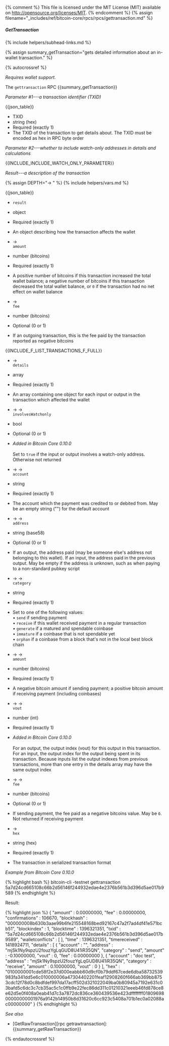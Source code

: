 {% comment %}
This file is licensed under the MIT License (MIT) available on
http://opensource.org/licenses/MIT.
{% endcomment %}
{% assign filename="_includes/ref/bitcoin-core/rpcs/rpcs/gettransaction.md" %}

##### GetTransaction
{% include helpers/subhead-links.md %}

{% assign summary_getTransaction="gets detailed information about an in-wallet transaction." %}

{% autocrossref %}

*Requires wallet support.*

The `gettransaction` RPC {{summary_getTransaction}}

*Parameter #1---a transaction identifier (TXID)*

{{json_table}}

* TXID
* string (hex)
* Required (exactly 1)
* The TXID of the transaction to get details about.  The TXID must be encoded as hex in RPC byte order

*Parameter #2---whether to include watch-only addresses in details and calculations*

{{INCLUDE_INCLUDE_WATCH_ONLY_PARAMETER}}

*Result---a description of the transaction*

{% assign DEPTH="→ " %}
{% include helpers/vars.md %}

{{json_table}}

* `result`
* object
* Required (exactly 1)
* An object describing how the transaction affects the wallet

* →<br>`amount`
* number (bitcoins)
* Required (exactly 1)
* A positive number of bitcoins if this transaction increased the total wallet balance; a negative number of bitcoins if this transaction decreased the total wallet balance, or `0` if the transaction had no net effect on wallet balance

* →<br>`fee`
* number (bitcoins)
* Optional (0 or 1)
* If an outgoing transaction, this is the fee paid by the transaction reported as negative bitcoins

{{INCLUDE_F_LIST_TRANSACTIONS_F_FULL}}
* →<br>`details`
* array
* Required (exactly 1)
* An array containing one object for each input or output in the transaction which affected the wallet

* → → <br>`involvesWatchonly`
* bool
* Optional (0 or 1)
* *Added in Bitcoin Core 0.10.0*<br><br>Set to `true` if the input or output involves a watch-only address.  Otherwise not returned

* → →<br>`account`
* string
* Required (exactly 1)
* The account which the payment was credited to or debited from.  May be an empty string ("") for the default account

* → →<br>`address`
* string (base58)
* Optional (0 or 1)
* If an output, the address paid (may be someone else's address not belonging to this wallet).  If an input, the address paid in the previous output.  May be empty if the address is unknown, such as when paying to a non-standard pubkey script

* → →<br>`category`
* string
* Required (exactly 1)
* Set to one of the following values:<br>• `send` if sending payment<br>• `receive` if this wallet received payment in a regular transaction<br>• `generate` if a matured and spendable coinbase<br>• `immature` if a coinbase that is not spendable yet<br>• `orphan` if a coinbase from a block that's not in the local best block chain

* → →<br>`amount`
* number (bitcoins)
* Required (exactly 1)
* A negative bitcoin amount if sending payment; a positive bitcoin amount if receiving payment (including coinbases)

* → →<br>`vout`
* number (int)
* Required (exactly 1)
* *Added in Bitcoin Core 0.10.0*<br><br>For an output, the output index (vout) for this output in this transaction.  For an input, the output index for the output being spent in its transaction.  Because inputs list the output indexes from previous transactions, more than one entry in the details array may have the same output index

* → →<br>`fee`
* number (bitcoins)
* Optional (0 or 1)
* If sending payment, the fee paid as a negative bitcoins value.  May be `0`. Not returned if receiving payment

* →<br>`hex`
* string (hex)
* Required (exactly 1)
* The transaction in serialized transaction format

*Example from Bitcoin Core 0.10.0*

{% highlight bash %}
bitcoin-cli -testnet gettransaction \
  5a7d24cd665108c66b2d56146f244932edae4e2376b561b3d396d5ae017b9589
{% endhighlight %}

Result:

{% highlight json %}
{
    "amount" : 0.00000000,
    "fee" : 0.00000000,
    "confirmations" : 106670,
    "blockhash" : "000000008b630b3aae99b6fe215548168bed92167c47a2f7ad4df41e571bcb51",
    "blockindex" : 1,
    "blocktime" : 1396321351,
    "txid" : "5a7d24cd665108c66b2d56146f244932edae4e2376b561b3d396d5ae017b9589",
    "walletconflicts" : [
    ],
    "time" : 1396321351,
    "timereceived" : 1418924711,
    "details" : [
        {
            "account" : "",
            "address" : "mjSk1Ny9spzU2fouzYgLqGUD8U41iR35QN",
            "category" : "send",
            "amount" : -0.10000000,
            "vout" : 0,
            "fee" : 0.00000000
        },
        {
            "account" : "doc test",
            "address" : "mjSk1Ny9spzU2fouzYgLqGUD8U41iR35QN",
            "category" : "receive",
            "amount" : 0.10000000,
            "vout" : 0
        }
    ],
    "hex" : "0100000001cde58f2e37d000eabbb60d9cf0b79ddf67cede6dba58732539983fa341dd5e6c010000006a47304402201feaf12908260f666ab369bb8753cdc12f78d0c8bdfdef997da17acff502d321022049ba0b80945a7192e631c03bafd5c6dc3c7cb35ac5c1c0ffb9e22fec86dd311c01210321eeeb46fd878ce8e62d5e0f408a0eab41d7c3a7872dc836ce360439536e423dffffffff0180969800000000001976a9142b14950b8d31620c6cc923c5408a701b1ec0a02088ac00000000"
}
{% endhighlight %}

*See also*

* [GetRawTransaction][rpc getrawtransaction]: {{summary_getRawTransaction}}

{% endautocrossref %}
